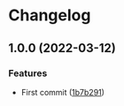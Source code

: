 # Changelog

## 1.0.0 (2022-03-12)


### Features

* First commit ([1b7b291](https://www.github.com/bjerkio/create-bjerk-typescript/commit/1b7b291710fa348290b16c1c1e98c1f5f635d7bd))
